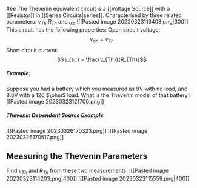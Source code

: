 #ee
The Thevenin equivalent circuit is a [[Voltage Source]] with a [[Resistor]] in [[Series Circuits|series]].
Characterised by three related parameters: $v_{Th}$ $R_{Th}$ and $i_{sc}$ 
![[Pasted image 20230323113403.png|300]]
This circuit has the following properties:
Open circuit voltage: $$ v_{oc} = v_{Th}$$
Short circuit current:
$$ i_{sc} = \frac{v_{Th}}{R_{Th}}$$ 
##### Example:
Suppose you had a battery which you measured as 9V with no load, and 8.8V with a 120 $\ohm$ load. What is the Thevenin model of that battery
![[Pasted image 20230323121700.png]]


##### Thevenin Dependent Source Example
![[Pasted image 20230326170323.png]]
![[Pasted image 20230326170517.png]]


## Measuring the Thevenin Parameters
Find $v_{Th}$ and $R_{Th}$ from these two measurements:
![[Pasted image 20230323114203.png|400]]
![[Pasted image 20230323115559.png|400]]

